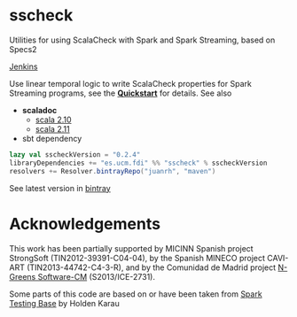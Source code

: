 # sscheck
Utilities for using ScalaCheck with Spark and Spark Streaming, based on Specs2

[Jenkins](https://juanrhcubox.duckdns.org:8080/)

Use linear temporal logic to write ScalaCheck properties for Spark Streaming programs, see the [**Quickstart**](https://github.com/juanrh/sscheck/wiki/Quickstart) for details. See also

 * **scaladoc**
   - [scala 2.10](http://juanrh.github.io/doc/sscheck/scala-2.10/api)
   - [scala 2.11](http://juanrh.github.io/doc/sscheck/scala-2.11/api)
 * sbt dependency 

```scala
lazy val sscheckVersion = "0.2.4"
libraryDependencies += "es.ucm.fdi" %% "sscheck" % sscheckVersion
resolvers += Resolver.bintrayRepo("juanrh", "maven")
```
See latest version in [bintray](https://bintray.com/juanrh/maven/sscheck/view)

# Acknowledgements
This work has been partially supported by MICINN Spanish project StrongSoft (TIN2012-39391-C04-04), by the
Spanish MINECO project CAVI-ART (TIN2013-44742-C4-3-R), and by the Comunidad de Madrid project [N-Greens Software-CM](http://n-greens-cm.org/) (S2013/ICE-2731).

Some parts of this code are based on or have been taken from [Spark Testing Base](https://github.com/holdenk/spark-testing-base) by Holden Karau
